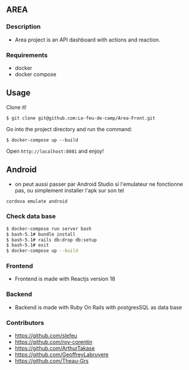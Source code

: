 ## __**AREA**__

### Description

- Area project is an API dashboard with actions and reaction.

### Requirements

- docker
- docker compose

## Usage

Clone it!

```
$ git clone git@github.com:Le-feu-de-camp/Area-Front.git
```

Go into the project directory and run the command:

```
$ docker-compose up --build
```

Open `http://localhost:8081` and enjoy!

## Android 
- on peut aussi passer par Android Studio si l'emulateur ne fonctionne pas, ou simplement installer l'apk sur son tel

```bash
cordova emulate android
```

### Check data base

```bash
$ docker-compose run server bash
$ bash-5.1# bundle install
$ bash-5.1# rails db:drop db:setup
$ bash-5.1# exit
$ docker-compose up --build
```

### Frontend

- Frontend is made with Reactjs version 18

### Backend

- Backend is made with Ruby On Rails with postgresSQL as data base

### Contributors

- https://github.com/slefeu
- https://github.com/roy-corentin
- https://github.com/ArthurTakase
- https://github.com/GeoffreyLabruyere
- https://github.com/Theau-Grs

